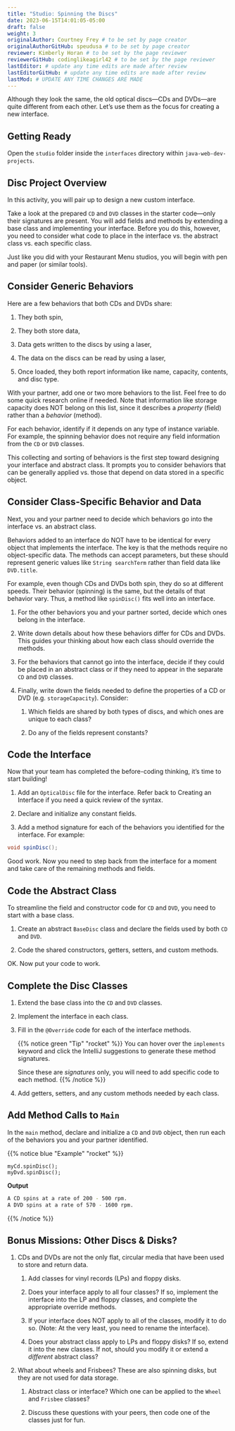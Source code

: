 ```yaml
---
title: "Studio: Spinning the Discs"
date: 2023-06-15T14:01:05-05:00
draft: false
weight: 3
originalAuthor: Courtney Frey # to be set by page creator
originalAuthorGitHub: speudusa # to be set by page creator
reviewer: Kimberly Horan # to be set by the page reviewer
reviewerGitHub: codinglikeagirl42 # to be set by the page reviewer
lastEditor: # update any time edits are made after review
lastEditorGitHub: # update any time edits are made after review
lastMod: # UPDATE ANY TIME CHANGES ARE MADE
---
```


Although they look the same, the old optical discs—CDs and DVDs—are quite different from each other. Let’s use them as the focus for creating a new interface.

## Getting Ready

Open the `studio` folder inside the `interfaces` directory within `java-web-dev-projects`.

<!-- Set up a local copy of the project:

1. Open the `studio` folder inside the `interfaces` directory.

1. Back in IntelliJ, close any open projects.

1. On the IntelliJ welcome screen, click Check out from Version Control and select Git.

1. Choose your fork from the repository dropdown, select the parent directory where you’d like to store your project, and hit Clone.

1. In the first modal screen, select Create project from existing sources. Accept the default settings on all other screens. -->

## Disc Project Overview

In this activity, you will pair up to design a new custom interface.

Take a look at the prepared `CD` and `DVD` classes in the starter code—only their signatures are present. You will add fields and methods by extending a base class and implementing your interface. Before you do this, however, you need to consider what code to place in the interface vs. the abstract class vs. each specific class.

Just like you did with your Restaurant Menu studios, you will begin with pen and paper (or similar tools).

## Consider Generic Behaviors

Here are a few behaviors that both CDs and DVDs share:

1. They both spin,

1. They both store data,

1. Data gets written to the discs by using a laser,

1. The data on the discs can be read by using a laser,

1. Once loaded, they both report information like name, capacity, contents, and disc type.

With your partner, add one or two more behaviors to the list. Feel free to do some quick research online if needed. Note that information like storage capacity does NOT belong on this list, since it describes a _property_ (field) rather than a _behavior_ (method).

For each behavior, identify if it depends on any type of instance variable. For example, the spinning behavior does not require any field information from the `CD` or `DVD` classes.

This collecting and sorting of behaviors is the first step toward designing your interface and abstract class. It prompts you to consider behaviors that can be generally applied vs. those that depend on data stored in a specific object.

## Consider Class-Specific Behavior and Data

Next, you and your partner need to decide which behaviors go into the interface vs. an abstract class.

Behaviors added to an interface do NOT have to be identical for every object that implements the interface. The key is that the methods require no object-specific data. The methods can accept parameters, but these should represent generic values like `String searchTerm` rather than field data like `DVD.title`.

For example, even though CDs and DVDs both spin, they do so at different speeds. Their behavior (spinning) is the same, but the details of that behavior vary. Thus, a method like `spinDisc()` fits well into an interface.

1. For the other behaviors you and your partner sorted, decide which ones belong in the interface.

1. Write down details about how these behaviors differ for CDs and DVDs. This guides your thinking about how each class should override the methods.

1. For the behaviors that cannot go into the interface, decide if they could be placed in an abstract class or if they need to appear in the separate `CD` and `DVD` classes.

1. Finally, write down the fields needed to define the properties of a CD or DVD (e.g. `storageCapacity`). Consider:

   1. Which fields are shared by both types of discs, and which ones are unique to each class?

   1. Do any of the fields represent constants?

 
## Code the Interface

Now that your team has completed the before-coding thinking, it’s time to start building!

   1. Add an `OpticalDisc` file for the interface. Refer back to Creating an Interface if you need a quick review of the syntax.

   1. Declare and initialize any constant fields.

   1. Add a method signature for each of the behaviors you identified for the interface. For example:
   ```java
   void spinDisc();
   ```
Good work. Now you need to step back from the interface for a moment and take care of the remaining methods and fields.

## Code the Abstract Class

To streamline the field and constructor code for `CD` and `DVD`, you need to start with a base class.

   1. Create an abstract `BaseDisc` class and declare the fields used by both `CD` and `DVD`.

   1. Code the shared constructors, getters, setters, and custom methods.

OK. Now put your code to work.

## Complete the Disc Classes

1. Extend the base class into the `CD` and `DVD` classes.

1. Implement the interface in each class.

1. Fill in the `@Override` code for each of the interface methods.

   {{% notice green "Tip" "rocket" %}} 
   You can hover over the `implements` keyword and click the IntelliJ suggestions to generate these method signatures.

   Since these are _signatures_ only, you will need to add specific code to each method.
   {{% /notice %}}

1. Add getters, setters, and any custom methods needed by each class.

## Add Method Calls to `Main`

In the `main` method, declare and initialize a `CD` and `DVD` object, then run each of the behaviors you and your partner identified.

{{% notice blue "Example" "rocket" %}} 
 ```java{linenos=table,hl_lines=[],linenostart=1}
myCd.spinDisc();
myDvd.spinDisc();
```
**Output**
 ```bash
A CD spins at a rate of 200 - 500 rpm.
A DVD spins at a rate of 570 - 1600 rpm.
```
{{% /notice %}}


## Bonus Missions: Other Discs & Disks?

1. CDs and DVDs are not the only flat, circular media that have been used to store and return data.

   1. Add classes for vinyl records (LPs) and floppy disks.

   1. Does your interface apply to all four classes? If so, implement the interface into the LP and floppy classes, and complete the appropriate override methods.

   1. If your interface does NOT apply to all of the classes, modify it to do so. (Note: At the very least, you need to rename the interface).

   1. Does your abstract class apply to LPs and floppy disks? If so, extend it into the new classes. If not, should you modify it or extend a _different_ abstract class?

1. What about wheels and Frisbees? These are also spinning disks, but they are not used for data storage.

   1. Abstract class or interface? Which one can be applied to the `Wheel` and `Frisbee` classes?

   1. Discuss these questions with your peers, then code one of the classes just for fun.